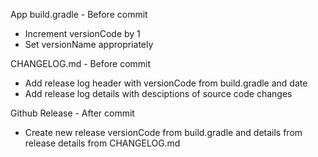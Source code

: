 App build.gradle - Before commit

 - Increment versionCode by 1
 - Set versionName appropriately
 
CHANGELOG.md - Before commit

 - Add release log header with versionCode from build.gradle and date
 - Add release log details with desciptions of source code changes
 
Github Release - After commit

 - Create new release versionCode from build.gradle and details from release details from CHANGELOG.md